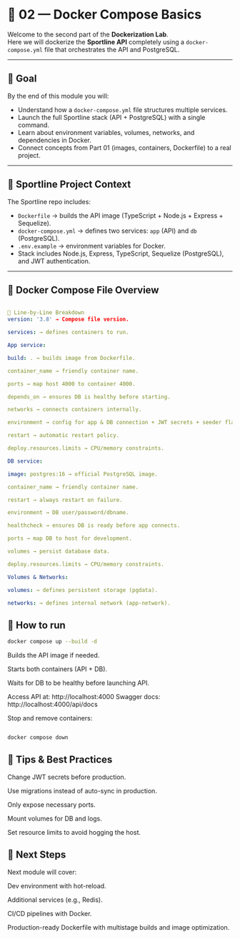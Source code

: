 # 🐳 02 — Docker Compose Basics

Welcome to the second part of the **Dockerization Lab**.  
Here we will dockerize the **Sportline API** completely using a `docker-compose.yml` file that orchestrates the API and PostgreSQL.

---

## 🎯 Goal

By the end of this module you will:

- Understand how a `docker-compose.yml` file structures multiple services.  
- Launch the full Sportline stack (API + PostgreSQL) with a single command.  
- Learn about environment variables, volumes, networks, and dependencies in Docker.  
- Connect concepts from Part 01 (images, containers, Dockerfile) to a real project.

---

## 📂 Sportline Project Context

The Sportline repo includes:

- `Dockerfile` → builds the API image (TypeScript + Node.js + Express + Sequelize).  
- `docker-compose.yml` → defines two services: `app` (API) and `db` (PostgreSQL).  
- `.env.example` → environment variables for Docker.  
- Stack includes Node.js, Express, TypeScript, Sequelize (PostgreSQL), and JWT authentication.

---

## 🧩 Docker Compose File Overview

```yaml

🔹 Line-by-Line Breakdown 
version: '3.8' → Compose file version.

services: → defines containers to run.

App service:

build: . → builds image from Dockerfile.

container_name → friendly container name.

ports → map host 4000 to container 4000.

depends_on → ensures DB is healthy before starting.

networks → connects containers internally.

environment → config for app & DB connection + JWT secrets + seeder flag.

restart → automatic restart policy.

deploy.resources.limits → CPU/memory constraints.

DB service:

image: postgres:16 → official PostgreSQL image.

container_name → friendly container name.

restart → always restart on failure.

environment → DB user/password/dbname.

healthcheck → ensures DB is ready before app connects.

ports → map DB to host for development.

volumes → persist database data.

deploy.resources.limits → CPU/memory constraints.

Volumes & Networks:

volumes: → defines persistent storage (pgdata).

networks: → defines internal network (app-network).
```
## 🚀 How to run

```bash
docker compose up --build -d
```

Builds the API image if needed.

Starts both containers (API + DB).

Waits for DB to be healthy before launching API.

Access API at: http://localhost:4000
Swagger docs: http://localhost:4000/api/docs

Stop and remove containers:

```bash

docker compose down
```
## 🔧 Tips & Best Practices

Change JWT secrets before production.

Use migrations instead of auto-sync in production.

Only expose necessary ports.

Mount volumes for DB and logs.

Set resource limits to avoid hogging the host.

## 🔮 Next Steps


Next module will cover:

Dev environment with hot-reload.

Additional services (e.g., Redis).

CI/CD pipelines with Docker.

Production-ready Dockerfile with multistage builds and image optimization.
